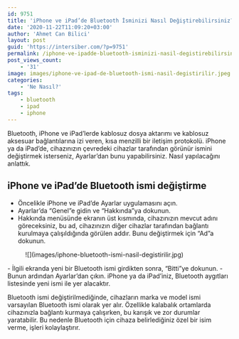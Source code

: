 ```yaml
---
id: 9751
title: 'iPhone ve iPad’de Bluetooth İsminizi Nasıl Değiştirebilirsiniz?'
date: '2020-11-22T11:09:20+03:00'
author: 'Ahmet Can Bilici'
layout: post
guid: 'https://intersiber.com/?p=9751'
permalink: /iphone-ve-ipadde-bluetooth-isminizi-nasil-degistirebilirsiniz/
post_views_count:
    - '31'
image: images/iphone-ve-ipad-de-bluetooth-ismi-nasil-degistirilir.jpeg
categories:
    - 'Ne Nasıl?'
tags:
    - bluetooth
    - ipad
    - iphone
---
```


Bluetooth, iPhone ve iPad’lerde kablosuz dosya aktarımı ve kablosuz aksesuar bağlantılarına izi veren, kısa menzilli bir iletişim protokolü. iPhone ya da iPad’de, cihazınızın çevredeki cihazlar tarafından görünür ismini değiştirmek isterseniz, Ayarlar’dan bunu yapabilirsiniz. Nasıl yapılacağını anlattık.

## iPhone ve iPad’de Bluetooth ismi değiştirme 

- Öncelikle iPhone ve iPad’de Ayarlar uygulamasını açın.
- Ayarlar’da “Genel”e gidin ve “Hakkında”ya dokunun.
- Hakkında menüsünde ekranın üst kısmında, cihazınızın mevcut adını göreceksiniz, bu ad, cihazınızın diğer cihazlar tarafından bağlantı kurulmaya çalışıldığında görülen addır. Bunu değiştirmek için “Ad”a dokunun.

<figure class="wp-block-image size-large">![](images/iphone-bluetooth-ismi-nasil-degistirilir.jpg)</figure>- İlgili ekranda yeni bir Bluetooth ismi girdikten sonra, “Bitti”ye dokunun.
- Bunun ardından Ayarlar’dan çıkın. iPhone ya da iPad’iniz, Bluetooth aygıtları listesinde yeni ismi ile yer alacaktır.

Bluetooth ismi değiştirilmediğinde, cihazların marka ve model ismi varsayılan Bluetooth ismi olarak yer alır. Özellikle kalabalık ortamlarda cihazınızla bağlantı kurmaya çalışırken, bu karışık ve zor durumlar yaratabilir. Bu nedenle Bluetooth için cihaza belirlediğiniz özel bir isim verme, işleri kolaylaştırır.